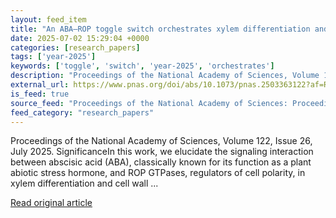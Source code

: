 ```yaml
---
layout: feed_item
title: "An ABA–ROP toggle switch orchestrates xylem differentiation and cell wall patterning"
date: 2025-07-02 15:29:04 +0000
categories: [research_papers]
tags: ['year-2025']
keywords: ['toggle', 'switch', 'year-2025', 'orchestrates']
description: "Proceedings of the National Academy of Sciences, Volume 122, Issue 26, July 2025"
external_url: https://www.pnas.org/doi/abs/10.1073/pnas.2503363122?af=R
is_feed: true
source_feed: "Proceedings of the National Academy of Sciences: Proceedings of the National Academy of Sciences: Table of Contents"
feed_category: "research_papers"
---
```


Proceedings of the National Academy of Sciences, Volume 122, Issue 26, July 2025. SignificanceIn this work, we elucidate the signaling interaction between abscisic acid (ABA), classically known for its function as a plant abiotic stress hormone, and ROP GTPases, regulators of cell polarity, in xylem differentiation and cell wall ...

[Read original article](https://www.pnas.org/doi/abs/10.1073/pnas.2503363122?af=R)
